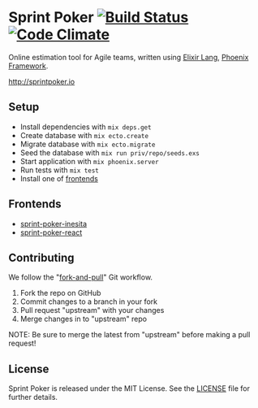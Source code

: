 # Sprint Poker [![Build Status](https://travis-ci.org/elpassion/sprint-poker.svg)](https://travis-ci.org/elpassion/sprint-poker) [![Code Climate](https://codeclimate.com/repos/58edf0c722fccf0268001d37/badges/66da3ec72dad0cb41e7c/gpa.svg)](https://codeclimate.com/repos/58edf0c722fccf0268001d37/feed)

Online estimation tool for Agile teams, written using [Elixir Lang], [Phoenix Framework].

http://sprintpoker.io

## Setup

- Install dependencies with `mix deps.get`
- Create database with `mix ecto.create`
- Migrate database with `mix ecto.migrate`
- Seed the database with `mix run priv/repo/seeds.exs`
- Start application with `mix phoenix.server`
- Run tests with `mix test`
- Install one of [frontends](#frontends)

## Frontends
- [sprint-poker-inesita](https://github.com/elpassion/sprint-poker-inesita)
- [sprint-poker-react](https://github.com/elpassion/sprint-poker-react)

## Contributing

We follow the "[fork-and-pull]" Git workflow.

1. Fork the repo on GitHub
2. Commit changes to a branch in your fork
3. Pull request "upstream" with your changes
4. Merge changes in to "upstream" repo

NOTE: Be sure to merge the latest from "upstream" before making a pull request!

## License

Sprint Poker is released under the MIT License. See the [LICENSE] file for further details.

[Elixir Lang]: http://elixir-lang.org
[Phoenix Framework]: http://www.phoenixframework.org
[fork-and-pull]: https://help.github.com/articles/using-pull-requests
[LICENSE]: LICENSE
